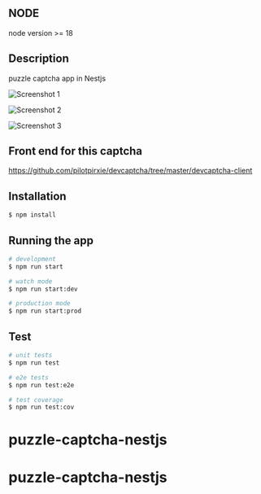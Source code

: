 ## NODE
  node version >= 18


## Description

puzzle captcha app in Nestjs

![Screenshot 1](https://github.com/pilotpirxie/devcaptcha/blob/master/img/s1.png)

![Screenshot 2](img/s2.png)

![Screenshot 3](img/s3.png)


## Front end for this captcha

https://github.com/pilotpirxie/devcaptcha/tree/master/devcaptcha-client

## Installation

```bash
$ npm install
```

## Running the app

```bash
# development
$ npm run start

# watch mode
$ npm run start:dev

# production mode
$ npm run start:prod
```

## Test

```bash
# unit tests
$ npm run test

# e2e tests
$ npm run test:e2e

# test coverage
$ npm run test:cov
```

# puzzle-captcha-nestjs
# puzzle-captcha-nestjs

